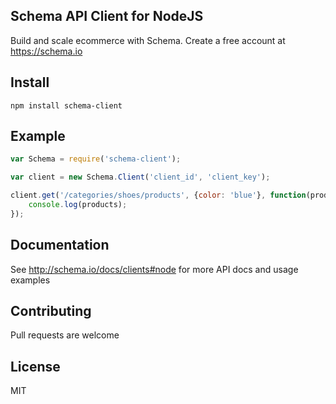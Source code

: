 ## Schema API Client for NodeJS

Build and scale ecommerce with Schema. Create a free account at https://schema.io

## Install

	npm install schema-client

## Example

```javascript
var Schema = require('schema-client');

var client = new Schema.Client('client_id', 'client_key');

client.get('/categories/shoes/products', {color: 'blue'}, function(products) {
	console.log(products);
});
```

## Documentation

See <http://schema.io/docs/clients#node> for more API docs and usage examples

## Contributing

Pull requests are welcome

## License

MIT

